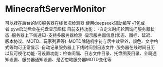 # MinecraftServerMonitor
可以挂在后台的MC服务器在线状况检测器
使用deepseek辅助编写
打包或者.pyw启动后会在托盘显示图标
目前支持功能：
·自定义时间轮回询问服务器状态
·服务器上下线通知
·支持多服务器检测
·显示服务器信息(状态、图标、延迟、版本协议、MOTD、玩家列表等)
·MOTD除随机字符与居中效果外，颜色、文字格式等均可正常显示
·自动记录服务器上下线时间到日志文件
·服务器在线时间日历以及可视化功能
·可设置功能：检查间隔、日志文件目录、托盘图表目录、全局通知设置、服务器通知设置、是否忽略服务器MOTD变化等
